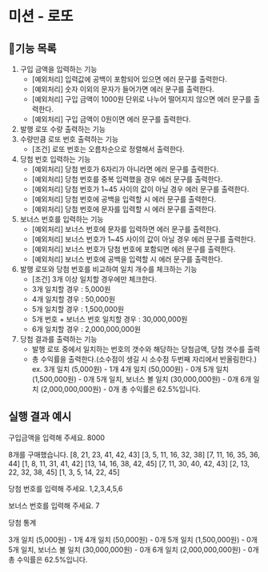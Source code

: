 # 미션 - 로또

## 🚀기능 목록

1. 구입 금액을 입력하는 기능
   - [예외처리] 입력값에 공백이 포함되어 있으면 에러 문구를 출력한다.
   - [예외처리] 숫자 이외의 문자가 들어가면 에러 문구를 출력한다.
   - [예외처리] 구입 금액이 1000원 단위로 나누어 떨어지지 않으면 에러 문구를 출력한다.
   - [예외처리] 구입 금액이 0원이면 에러 문구를 출력한다.
2. 발행 로또 수량 출력하는 기능
3. 수량만큼 로또 번호 출력하는 기능
   - [조건] 로또 번호는 오름차순으로 정렬해서 출력한다.
4. 당첨 번호 입력하는 기능
   - [예외처리] 당첨 번호가 6자리가 아니라면 에러 문구를 출력한다.
   - [예외처리] 당첨 번호를 중복 입력했을 경우 에러 문구를 출력한다.
   - [예외처리] 당첨 번호가 1~45 사이의 값이 아닐 경우 에러 문구를 출력한다.
   - [예외처리] 당첨 번호에 공백을 입력할 시 에러 문구를 출력한다.
   - [예외처리] 당첨 번호에 문자를 입력할 시 에러 문구를 출력한다.
5. 보너스 번호를 입력하는 기능
   - [예외처리] 보너스 번호에 문자를 입력하면 에러 문구를 출력한다.
   - [예외처리] 보너스 번호가 1~45 사이의 값이 아닐 경우 에러 문구를 출력한다.
   - [예외처리] 보너스 번호가 당첨 번호에 포함되면 에러 문구를 출력한다.
   - [예외처리] 보너스 번호에 공백을 입력할 시 에러 문구를 출력한다.
6. 발행 로또와 당첨 번호를 비교하여 일치 개수를 체크하는 기능
   - [조건] 3개 이상 일치할 경우에만 체크한다.
   - 3개 일치할 경우 : 5,000원
   - 4개 일치할 경우 : 50,000원
   - 5개 일치할 경우 : 1,500,000원
   - 5개 번호 + 보너스 번호 일치할 경우 : 30,000,000원
   - 6개 일치할 경우 : 2,000,000,000원
7. 당첨 결과를 출력하는 기능
   - 발행 로또 중에서 일치하는 번호의 갯수와 해당하는 당첨금액, 당첨 갯수를 출력
   - 총 수익률을 출력한다.(소수점이 생길 시 소수점 두번째 자리에서 반올림한다.)
     ex.
     3개 일치 (5,000원) - 1개
     4개 일치 (50,000원) - 0개
     5개 일치 (1,500,000원) - 0개
     5개 일치, 보너스 볼 일치 (30,000,000원) - 0개
     6개 일치 (2,000,000,000원) - 0개
     총 수익률은 62.5%입니다.

<!-- prettier-ignore-start -->
## 실행 결과 예시

구입금액을 입력해 주세요.
8000

8개를 구매했습니다.
[8, 21, 23, 41, 42, 43]
[3, 5, 11, 16, 32, 38]
[7, 11, 16, 35, 36, 44]
[1, 8, 11, 31, 41, 42]
[13, 14, 16, 38, 42, 45]
[7, 11, 30, 40, 42, 43]
[2, 13, 22, 32, 38, 45]
[1, 3, 5, 14, 22, 45]

당첨 번호를 입력해 주세요.
1,2,3,4,5,6

보너스 번호를 입력해 주세요.
7

당첨 통계

3개 일치 (5,000원) - 1개
4개 일치 (50,000원) - 0개
5개 일치 (1,500,000원) - 0개
5개 일치, 보너스 볼 일치 (30,000,000원) - 0개
6개 일치 (2,000,000,000원) - 0개
총 수익률은 62.5%입니다.
<!-- prettier-ignore-end -->

